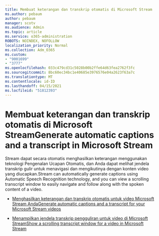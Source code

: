 ```yaml
---
title: Membuat keterangan dan transkrip otomatis di Microsoft Stream
ms.author: pebaum
author: pebaum
manager: scotv
ms.audience: Admin
ms.topic: article
ms.service: o365-administration
ROBOTS: NOINDEX, NOFOLLOW
localization_priority: Normal
ms.collection: Adm_O365
ms.custom:
- "9001699"
- "3777"
ms.openlocfilehash: 033c479cd31c5028b00b2ffe64d63fea2762f3fc
ms.sourcegitcommit: 8bc60ec34bc1e40685e3976576e04a2623f63a7c
ms.translationtype: MT
ms.contentlocale: id-ID
ms.lasthandoff: 04/15/2021
ms.locfileid: "51812393"
---
```

# <a name="generate-automatic-captions-and-a-transcript-in-microsoft-stream"></a><span data-ttu-id="670a4-102">Membuat keterangan dan transkrip otomatis di Microsoft Stream</span><span class="sxs-lookup"><span data-stu-id="670a4-102">Generate automatic captions and a transcript in Microsoft Stream</span></span>

<span data-ttu-id="670a4-103">Stream dapat secara otomatis menghasilkan keterangan menggunakan teknologi Pengenalan Ucapan Otomatis, dan Anda dapat melihat jendela transkrip gulir untuk menavigasi dan mengikutinya dengan konten video yang diucapkan.</span><span class="sxs-lookup"><span data-stu-id="670a4-103">Stream can automatically generate captions using Automatic Speech Recognition technology, and you can view a scrolling transcript window to easily navigate and follow along with the spoken content of a video.</span></span>

- [<span data-ttu-id="670a4-104">Menghasilkan keterangan dan transkrip otomatis untuk video Microsoft Stream Anda</span><span class="sxs-lookup"><span data-stu-id="670a4-104">Generate automatic captions and a transcript for your Microsoft Stream videos</span></span>](https://docs.microsoft.com/stream/portal-autogenerate-captions)

- [<span data-ttu-id="670a4-105">Menampilkan jendela transkrip pengguliran untuk video di Microsoft Stream</span><span class="sxs-lookup"><span data-stu-id="670a4-105">Show a scrolling transcript window for a video in Microsoft Stream</span></span>](https://docs.microsoft.com/stream/portal-configure-transcript-mode)
